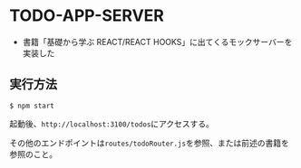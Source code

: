# TODO-APP-SERVER
- 書籍「基礎から学ぶ REACT/REACT HOOKS」に出てくるモックサーバーを実装した

## 実行方法
```
$ npm start
```

起動後、`http://localhost:3100/todos`にアクセスする。

その他のエンドポイントは`routes/todoRouter.js`を参照、または前述の書籍を参照のこと。
